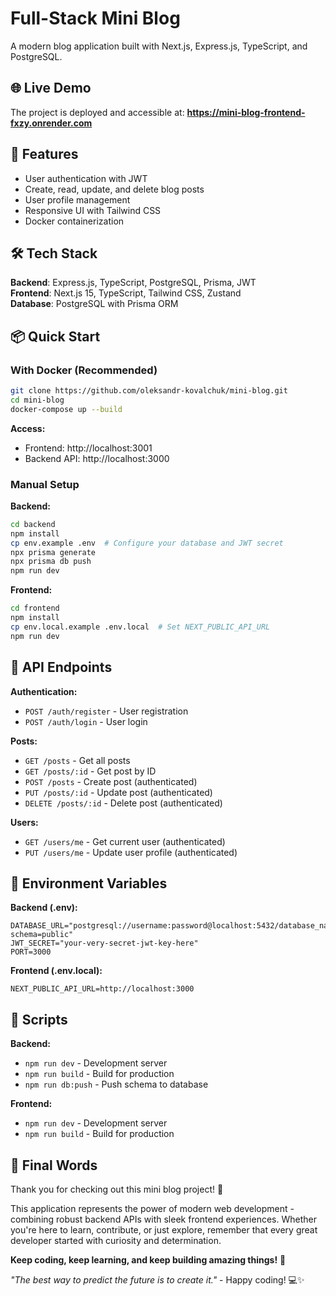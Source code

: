 # Full-Stack Mini Blog

A modern blog application built with Next.js, Express.js, TypeScript, and PostgreSQL.

## 🌐 Live Demo

The project is deployed and accessible at: **https://mini-blog-frontend-fxzy.onrender.com**

## 🚀 Features

- User authentication with JWT
- Create, read, update, and delete blog posts
- User profile management
- Responsive UI with Tailwind CSS
- Docker containerization

## 🛠️ Tech Stack

**Backend**: Express.js, TypeScript, PostgreSQL, Prisma, JWT  
**Frontend**: Next.js 15, TypeScript, Tailwind CSS, Zustand  
**Database**: PostgreSQL with Prisma ORM

## 📦 Quick Start

### With Docker (Recommended)

```bash
git clone https://github.com/oleksandr-kovalchuk/mini-blog.git
cd mini-blog
docker-compose up --build
```

**Access:**

- Frontend: http://localhost:3001
- Backend API: http://localhost:3000

### Manual Setup

**Backend:**

```bash
cd backend
npm install
cp env.example .env  # Configure your database and JWT secret
npx prisma generate
npx prisma db push
npm run dev
```

**Frontend:**

```bash
cd frontend
npm install
cp env.local.example .env.local  # Set NEXT_PUBLIC_API_URL
npm run dev
```

## 📡 API Endpoints

**Authentication:**

- `POST /auth/register` - User registration
- `POST /auth/login` - User login

**Posts:**

- `GET /posts` - Get all posts
- `GET /posts/:id` - Get post by ID
- `POST /posts` - Create post (authenticated)
- `PUT /posts/:id` - Update post (authenticated)
- `DELETE /posts/:id` - Delete post (authenticated)

**Users:**

- `GET /users/me` - Get current user (authenticated)
- `PUT /users/me` - Update user profile (authenticated)

## 🔧 Environment Variables

**Backend (.env):**

```env
DATABASE_URL="postgresql://username:password@localhost:5432/database_name?schema=public"
JWT_SECRET="your-very-secret-jwt-key-here"
PORT=3000
```

**Frontend (.env.local):**

```env
NEXT_PUBLIC_API_URL=http://localhost:3000
```

## 🚀 Scripts

**Backend:**

- `npm run dev` - Development server
- `npm run build` - Build for production
- `npm run db:push` - Push schema to database

**Frontend:**

- `npm run dev` - Development server
- `npm run build` - Build for production

## 💫 Final Words

Thank you for checking out this mini blog project! 🎉 

This application represents the power of modern web development - combining robust backend APIs with sleek frontend experiences. Whether you're here to learn, contribute, or just explore, remember that every great developer started with curiosity and determination.

**Keep coding, keep learning, and keep building amazing things!** 🚀

*"The best way to predict the future is to create it."* - Happy coding! 💻✨
